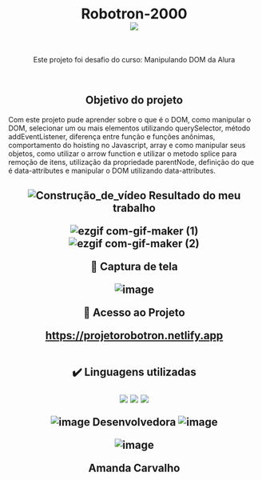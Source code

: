<h1 align="center">Robotron-2000 <br>
<img src="https://img.shields.io/badge/Status-Conclu%C3%ADdo-brightgreen"/>
</h1><br>    
<p align="center">Este projeto foi desafio do curso: Manipulando DOM da Alura</p> <br>

<h2 align="center"> 
    Objetivo do projeto
</h2>

Com este projeto pude aprender sobre o que é o DOM, como manipular o DOM, selecionar um ou mais elementos utilizando querySelector, método addEventListener, diferença entre função e funções anônimas, comportamento do hoisting no Javascript, array e como manipular seus objetos, como utilizar o arrow function e utilizar o metodo splice para remoção de itens, utilização da propriedade parentNode, definição do que é data-attributes e manipular o DOM utilizando data-attributes.

<h2 align="center"> 
    
![Construção_de_vídeo](https://user-images.githubusercontent.com/121901080/216784104-02b7f0a8-2c8d-4442-95da-ee656eceaefe.png)
 Resultado do meu trabalho
    
![ezgif com-gif-maker (1)](https://user-images.githubusercontent.com/121901080/216782884-02d348c9-2f1e-4ad5-bb19-6ba953fb6a9a.gif)
![ezgif com-gif-maker (2)](https://user-images.githubusercontent.com/121901080/216784418-9aa13876-0661-4de4-85c7-8bc2a809a3a5.gif)
    
    
📸 Captura de tela
    
 ![image](https://user-images.githubusercontent.com/121901080/216784189-446ba58e-ee15-435d-8296-7af01f8cb9b2.png)
    
 📁 Acesso ao Projeto <br>
    
https://projetorobotron.netlify.app   <br><br>
    
✔️ Linguagens utilizadas
    
<img src="https://img.shields.io/badge/-HTML-critical"/> <img src="https://img.shields.io/badge/-CSS-informational"/> <img src="https://img.shields.io/badge/-JAVASCRIPT-yellow"/>  
    
![image](https://user-images.githubusercontent.com/121901080/216240259-cde3de16-257e-4a33-a83e-b0e20199f706.png)
Desenvolvedora
![image](https://user-images.githubusercontent.com/121901080/216240329-00619566-e448-4b91-bea4-f07035dfb985.png)



![image](https://user-images.githubusercontent.com/121901080/216240914-9c0751b9-409a-46d2-90e3-6b30443ce72b.png)
    
Amanda Carvalho    


    
    



